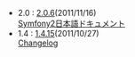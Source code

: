 - 2.0 : [2.0.6](http://symfony.com/download)(2011/11/16)<br />
  [Symfony2日本語ドキュメント](http://docs.symfony.gr.jp/)
- 1.4 : [1.4.15](http://www.symfony-project.org/installation)(2011/10/27)<br />
  [Changelog](/changelog/1_4)
